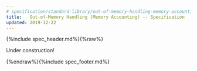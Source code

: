 ```yaml
---
# specification/standard-library/out-of-memory-handling-memory-accounting.md
title:   Out-of-Memory Handling (Memory Accounting) -- Specification
updated: 2019-12-22
---
```


{%include spec_header.md%}{%raw%}


Under construction!


{%endraw%}{%include spec_footer.md%}
